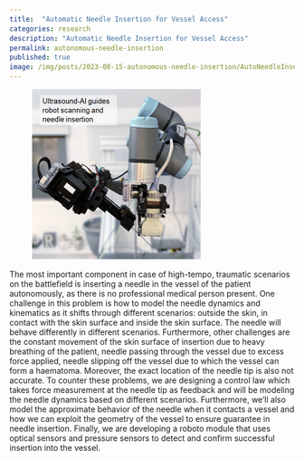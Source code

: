 ```yaml
---
title:  "Automatic Needle Insertion for Vessel Access"
categories: research
description: "Automatic Needle Insertion for Vessel Access"
permalink: autonomous-needle-insertion
published: true
image: /img/posts/2023-08-15-autonomous-needle-insertion/AutoNeedleInsertionforVesselAccess.png
---
```


<figure>
 <img src="/img/posts/2023-08-15-autonomous-needle-insertion/AutoNeedleInsertionforVesselAccess.png" alt="" />
</figure>

The most important component in case of high-tempo, traumatic scenarios on the battlefield is inserting a needle in the vessel of the patient autonomously, as there is no professional medical person present. One challenge in this problem is how to model the needle dynamics and kinematics as it shifts through different scenarios: outside the skin, in contact with the skin surface and inside the skin surface. The needle will behave differently in different scenarios. Furthermore, other challenges are the constant movement of the skin surface of insertion due to heavy breathing of the patient, needle passing through the vessel due to excess force applied, needle slipping off the vessel due to which the vessel can form a haematoma. Moreover, the exact location of the needle tip is also not accurate. To counter these problems, we are designing a control law which takes force measurement at the needle tip as feedback and will be modeling the needle dynamics based on different scenarios. Furthermore, we’ll also model the approximate behavior of the needle when it contacts a vessel and how we can exploit the geometry of the vessel to ensure guarantee in needle insertion. Finally, we are developing a roboto module that uses optical sensors and pressure sensors to detect and confirm successful insertion into the vessel. 